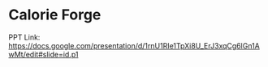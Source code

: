# Calorie Forge


PPT Link: https://docs.google.com/presentation/d/1rnU1RIe1TpXi8U_ErJ3xqCg6lGn1AwMt/edit#slide=id.p1
